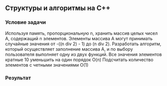 ## Структуры и алгоритмы на C++

### Условие задачи

Используя память, пропорциональную n, хранить массив целых чисел A, содержащий n элементов. Элементы массива A могут принимать случайные значения от -((n div 2) - 1) до (n div 2). Разработать алгоритм, который осуществляет заполнение массива A, и по выбору пользователя выполняет одну из двух функций. 
	Все значения элементов кратные 10 уменьшить на один порядок O(n)
	Подсчитать количество элементов с четными значениями O(1)

### Результат
